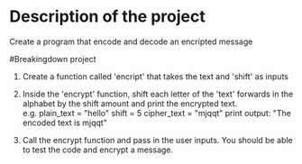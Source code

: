# Description of the project 
Create a program that encode and decode an encripted message

#Breakingdown project

1) Create a function called 'encript' that takes the text and 'shift' as inputs

2) Inside the 'encrypt' function, shift each letter of the 'text' forwards in the alphabet by the shift amount and print the encrypted text.  
    e.g. 
    plain_text = "hello"
    shift = 5
    cipher_text = "mjqqt"
    print output: "The encoded text is mjqqt"
	
3) Call the encrypt function and pass in the user inputs. You should be able to test the code and encrypt a message. 

